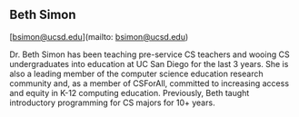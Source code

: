 ## Beth Simon

[bsimon@ucsd.edu](mailto: bsimon@ucsd.edu)

Dr. Beth Simon has been teaching pre-service CS teachers and wooing CS undergraduates into education at UC San Diego for the last 3 years. She is also a leading member of the computer science education research community and, as a member of CSForAll, committed to increasing access and equity in K-12 computing education. Previously, Beth taught introductory programming for CS majors for 10+ years.
